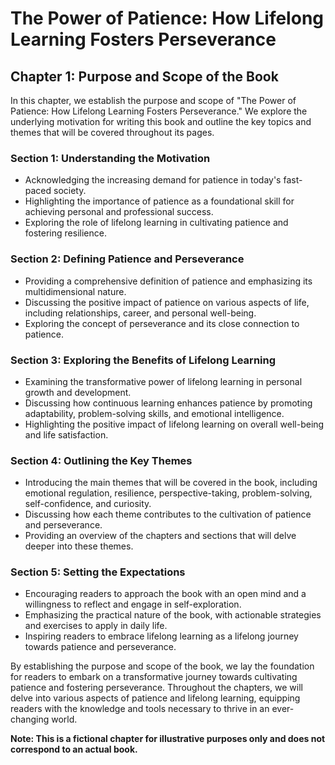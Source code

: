 The Power of Patience: How Lifelong Learning Fosters Perseverance
=================================================================

Chapter 1: Purpose and Scope of the Book
----------------------------------------

In this chapter, we establish the purpose and scope of "The Power of Patience: How Lifelong Learning Fosters Perseverance." We explore the underlying motivation for writing this book and outline the key topics and themes that will be covered throughout its pages.

### Section 1: Understanding the Motivation

* Acknowledging the increasing demand for patience in today's fast-paced society.
* Highlighting the importance of patience as a foundational skill for achieving personal and professional success.
* Exploring the role of lifelong learning in cultivating patience and fostering resilience.

### Section 2: Defining Patience and Perseverance

* Providing a comprehensive definition of patience and emphasizing its multidimensional nature.
* Discussing the positive impact of patience on various aspects of life, including relationships, career, and personal well-being.
* Exploring the concept of perseverance and its close connection to patience.

### Section 3: Exploring the Benefits of Lifelong Learning

* Examining the transformative power of lifelong learning in personal growth and development.
* Discussing how continuous learning enhances patience by promoting adaptability, problem-solving skills, and emotional intelligence.
* Highlighting the positive impact of lifelong learning on overall well-being and life satisfaction.

### Section 4: Outlining the Key Themes

* Introducing the main themes that will be covered in the book, including emotional regulation, resilience, perspective-taking, problem-solving, self-confidence, and curiosity.
* Discussing how each theme contributes to the cultivation of patience and perseverance.
* Providing an overview of the chapters and sections that will delve deeper into these themes.

### Section 5: Setting the Expectations

* Encouraging readers to approach the book with an open mind and a willingness to reflect and engage in self-exploration.
* Emphasizing the practical nature of the book, with actionable strategies and exercises to apply in daily life.
* Inspiring readers to embrace lifelong learning as a lifelong journey towards patience and perseverance.

By establishing the purpose and scope of the book, we lay the foundation for readers to embark on a transformative journey towards cultivating patience and fostering perseverance. Throughout the chapters, we will delve into various aspects of patience and lifelong learning, equipping readers with the knowledge and tools necessary to thrive in an ever-changing world.

**Note: This is a fictional chapter for illustrative purposes only and does not correspond to an actual book.**
